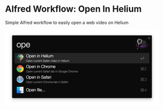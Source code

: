 # Alfred Workflow: Open In Helium
Simple Alfred workflow to easily open a web video on Helium

![Example Image](https://github.com/txaidw/OpenInHelium_AlfredWorkflow/blob/master/example01.png)
